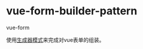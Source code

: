 # vue-form-builder-pattern
vue-form

使用[生成器模式](https://github.com/brizer/-Design-Patterns-Typescript/blob/master/docs/description/builder/index.md)来完成对vue表单的组装。
